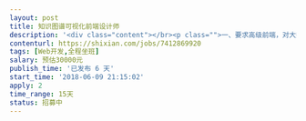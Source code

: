 ```yaml
---                
layout: post       
title: 知识图谱可视化前端设计师           
description: '<div class="content"></br><p class="">一、要求高级前端，对大数据可视化有项目经验，工作经验3年以上，踏实肯干</br><br/>二、高级Ui设计师 </br><br/>三、驻场开发，接受加班</br><br/>四、只要技术过硬，价格可谈</br><br/>五、项目 着急，需尽快上岗</br><br/>六、时间周期半个月左右</br><br/>七、驻场地址：石景山石景山路20号</p></br></div>'     
contenturl: https://shixian.com/jobs/7412869920      
tags: [Web开发,全程坐班]            
salary: 预估30000元          
publish_time: '已发布 6 天'         
start_time: '2018-06-09 21:15:02'           
apply: 2                   
time_range: 15天              
status: 招募中                  
---                 
```

